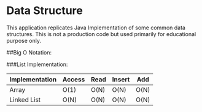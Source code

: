 # Data Structure
This application replicates Java Implementation of some common data structures. This is not a production code but used primarily for educational purpose only.

##Big O Notation:

###List Implementation:

|Implementation| Access| Read| Insert| Add  |
|--------------|-------|-----|-------|------|
|     Array    |  O(1) | O(N)|  O(N) | O(N) |
|  Linked List |  O(N) | O(N)|  O(N) | O(N) |